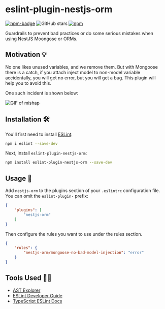# eslint-plugin-nestjs-orm

[![npm-badge](https://img.shields.io/npm/v/eslint-plugin-nestjs-orm.svg?style=flat-square)](https://www.npmjs.com/package/eslint-plugin-nestjs-orm)
![GitHub stars](https://img.shields.io/github/stars/aashutoshrathi/eslint-plugin-nestjs-orm.svg?style=flat-square)
[![npm](https://img.shields.io/npm/dt/eslint-plugin-nestjs-orm.svg?style=flat-square)](https://www.npmjs.com/package/eslint-plugin-nestjs-orm)


Guardrails to prevent bad practices or do some serious mistakes when using NestJS Moongose or ORMs.

## Motivation 💡 

No one likes unused variables, and we remove them.
But with Mongoose there is a catch, if you attach inject model to non-model variable accidentally, you will get no error, but you will get a bug. This plugin will help you to avoid this.

One such incident is shown below:

<img alt="GIF of mishap" src="https://s3.ap-south-1.amazonaws.com/shared.aashutosh.dev/eslint-rule-gif.gif">

## Installation 🛠️ 

You'll first need to install [ESLint](https://eslint.org/):

```sh
npm i eslint --save-dev
```

Next, install `eslint-plugin-nestjs-orm`:

```sh
npm install eslint-plugin-nestjs-orm --save-dev
```

## Usage 🚀

Add `nestjs-orm` to the plugins section of your `.eslintrc` configuration file. You can omit the `eslint-plugin-` prefix:

```json
{
    "plugins": [
        "nestjs-orm"
    ]
}
```

Then configure the rules you want to use under the rules section.

```json
{
    "rules": {
        "nestjs-orm/mongoose-no-bad-model-injection": "error"
    }
}
```

## Tools Used 💪🏻 

- [AST Explorer](https://astexplorer.net/)
- [ESLint Developer Guide](https://eslint.org/docs/developer-guide/working-with-rules)
- [TypeScript ESLint Docs](https://typescript-eslint.io/developers/custom-rules)